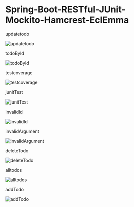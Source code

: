 # Spring-Boot-RESTful-JUnit-Mockito-Hamcrest-EclEmma

updatetodo

![updatetodo](https://github.com/zchen52/Spring-Boot-RESTful-JUnit-Mockito-Hamcrest-EclEmma/assets/32522817/01f7e804-1264-4337-a21a-40df73544ac7)

todoById

![todoById](https://github.com/zchen52/Spring-Boot-RESTful-JUnit-Mockito-Hamcrest-EclEmma/assets/32522817/4548398f-b4aa-4570-a020-5a13edf1f242)

testcoverage

![testcoverage](https://github.com/zchen52/Spring-Boot-RESTful-JUnit-Mockito-Hamcrest-EclEmma/assets/32522817/7c4573b7-eb28-4164-ac88-6b58dcfdc334)

junitTest

![junitTest](https://github.com/zchen52/Spring-Boot-RESTful-JUnit-Mockito-Hamcrest-EclEmma/assets/32522817/b92dc7ce-82fe-4ee4-8bd4-b2fb2599a9a9)

invalidId

![invalidId](https://github.com/zchen52/Spring-Boot-RESTful-JUnit-Mockito-Hamcrest-EclEmma/assets/32522817/ad56e743-d8ff-4725-9340-af9f8750b4fa)

invalidArgument

![invalidArgument](https://github.com/zchen52/Spring-Boot-RESTful-JUnit-Mockito-Hamcrest-EclEmma/assets/32522817/96731cca-37a9-4454-9f7e-e1c04497c8fe)

deleteTodo

![deleteTodo](https://github.com/zchen52/Spring-Boot-RESTful-JUnit-Mockito-Hamcrest-EclEmma/assets/32522817/c869c440-24e7-4de4-8863-63a2c0fab80c)

alltodos

![alltodos](https://github.com/zchen52/Spring-Boot-RESTful-JUnit-Mockito-Hamcrest-EclEmma/assets/32522817/d0370b0f-f651-4133-86dd-055ecf84f344)

addTodo

![addTodo](https://github.com/zchen52/Spring-Boot-RESTful-JUnit-Mockito-Hamcrest-EclEmma/assets/32522817/3fc3256a-b00a-43ca-b076-b9b169044ea9)



